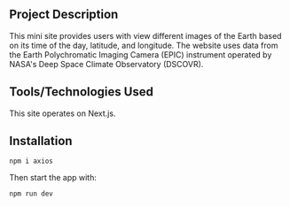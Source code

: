 ## Project Description
This mini site provides users with view different images of the Earth based on its time of the day, latitude, and longitude. The website uses data from the Earth Polychromatic Imaging Camera (EPIC) instrument operated by NASA's Deep Space Climate Observatory (DSCOVR). 

## Tools/Technologies Used
This site operates on Next.js.

## Installation 
`
npm i axios
`

Then start the app with:


`
npm run dev
`
